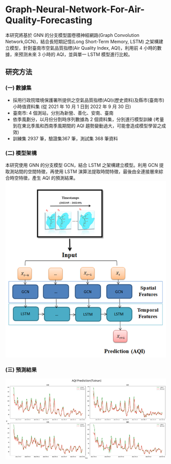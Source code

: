 # Graph-Neural-Network-For-Air-Quality-Forecasting
本研究將基於 GNN 的分支模型圖卷積神經網路(Graph Convolution Network,GCN)，結合長短期記憶(Long Short-Term Memory, LSTM) 之架構建立模型，針對臺南市空氣品質指標(Air Quality Index, AQI)，利用前 4 小時的數據，來预测未來 3 小時的 AQI，並與單一 LSTM 模型進行比較。

## 研究方法
### (一) 數據集
* 採用行政院環境保護署所提供之空氣品質指標(AQI)(歷史資料)及縣市(臺南市)小時值資料集 (從 2021 年 10 月 1 日到 2022 年 9 月 30 日)
* 臺南市: 4 個測站，分別為新營、善化、安南、臺南 
* 依季風劃分，以月份分割時序列數據為 2 個資料集，分別進行模型訓練 (考量到在東北季風和西南季風期間的 AQI 趨勢變動過大，可能會造成模型學習之成效)
* 訓練集 2937 筆，驗證集367 筆，測試集 368 筆資料
### (二) 模型架構
本研究使用 GNN 的分支模型 GCN，結合 LSTM 之架構建立模型。利用 GCN 提取測站間的空間特徵，再使用 LSTM 演算法提取時間特徵，最後由全連接層來綜合時空特徵，產生 AQI 的預測結果。
![image](https://github.com/EmilyChang6/Graph-Neural-Network-For-Air-Quality-Forecasting/blob/main/model.png)

### (三) 預測結果
![image](https://github.com/EmilyChang6/Graph-Neural-Network-For-Air-Quality-Forecasting/blob/main/results.png)
